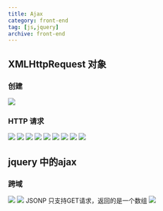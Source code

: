 ```yaml
---
title: Ajax
category: front-end
tag: [js,jquery]
archive: front-end
---
```

##  XMLHttpRequest 对象

### 创建
![](https://i.imgur.com/47DAbrB.png)

### HTTP 请求
![](https://i.imgur.com/oWdN0cA.png)
![](https://i.imgur.com/TLlQZ9m.png)
![](https://i.imgur.com/DVzyPBI.png)
![](https://i.imgur.com/l782mVt.png)
![](https://i.imgur.com/lokZH1v.png)
![](https://i.imgur.com/dVtnAMe.png)
![](https://i.imgur.com/W0yjsIp.png)
![](https://i.imgur.com/1s1acdb.png)
![](https://i.imgur.com/cb0XQv7.png)

## jquery 中的ajax
### 跨域
![](https://i.imgur.com/NDu8gJA.png)
![](https://i.imgur.com/04Pjcqy.png)
JSONP 只支持GET请求，返回的是一个数组
![](https://i.imgur.com/KXSZlAX.png)

